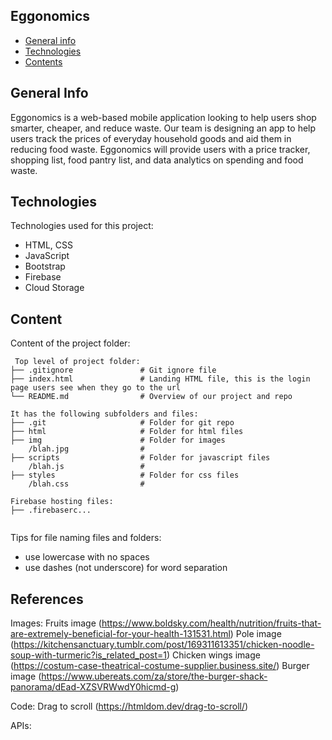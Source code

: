 ## Eggonomics
* [General info](#general-info)
* [Technologies](#technologies)
* [Contents](#content)

## General Info
Eggonomics is a web-based mobile application looking to help users shop smarter, cheaper, and reduce waste. 
Our team is designing an app to help users track the prices of everyday household goods and aid them in reducing food waste.
Eggonomics will provide users with a price tracker, shopping list, food pantry list, and data analytics on spending and food waste.
	
## Technologies
Technologies used for this project:
* HTML, CSS
* JavaScript
* Bootstrap 
* Firebase
* Cloud Storage
	
## Content
Content of the project folder:

```
 Top level of project folder: 
├── .gitignore               # Git ignore file
├── index.html               # Landing HTML file, this is the login page users see when they go to the url
└── README.md                # Overview of our project and repo

It has the following subfolders and files:
├── .git                     # Folder for git repo
├── html                     # Folder for html files
├── img                      # Folder for images
    /blah.jpg                # 
├── scripts                  # Folder for javascript files
    /blah.js                 # 
├── styles                   # Folder for css files
    /blah.css                # 

Firebase hosting files: 
├── .firebaserc...


```

Tips for file naming files and folders:
* use lowercase with no spaces
* use dashes (not underscore) for word separation

## References
Images:
Fruits image (https://www.boldsky.com/health/nutrition/fruits-that-are-extremely-beneficial-for-your-health-131531.html)
Pole image (https://kitchensanctuary.tumblr.com/post/169311613351/chicken-noodle-soup-with-turmeric?is_related_post=1)
Chicken wings image (https://costum-case-theatrical-costume-supplier.business.site/)
Burger image (https://www.ubereats.com/za/store/the-burger-shack-panorama/dEad-XZSVRWwdY0hicmd-g)

Code:
Drag to scroll (https://htmldom.dev/drag-to-scroll/)

APIs:



